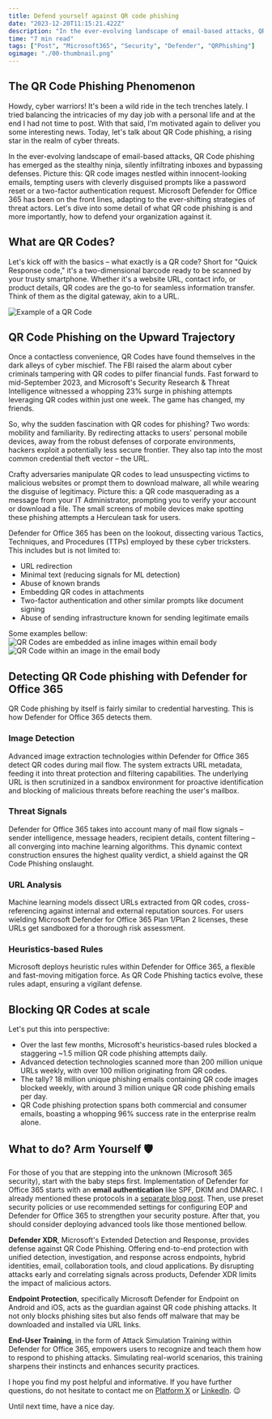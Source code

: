 ```yaml
---
title: Defend yourself against QR code phishing
date: "2023-12-20T11:15:21.422Z"
description: "In the ever-evolving landscape of email-based attacks, QR Code phishing has emerged as the stealthy ninja, silently infiltrating inboxes and bypassing ..."
time: "7 min read"
tags: ["Post", "Microsoft365", "Security", "Defender", "QRPhishing"]
ogimage: "./00-thumbnail.png"
---
```


## The QR Code Phishing Phenomenon

Howdy, cyber warriors! It's been a wild ride in the tech trenches lately. I tried balancing the intricacies of my day job with a personal life and at the end I had not time to post. With that said, I'm motivated again to deliver you some interesting news. Today, let's talk about QR Code phishing, a rising star in the realm of cyber threats.

In the ever-evolving landscape of email-based attacks, QR Code phishing has emerged as the stealthy ninja, silently infiltrating inboxes and bypassing defenses. Picture this: QR code images nestled within innocent-looking emails, tempting users with cleverly disguised prompts like a password reset or a two-factor authentication request. Microsoft Defender for Office 365 has been on the front lines, adapting to the ever-shifting strategies of threat actors. Let's dive into some detail of what QR code phishing is and more importantly, how to defend your organization against it.

## What are QR Codes?
Let's kick off with the basics – what exactly is a QR code? Short for "Quick Response code," it's a two-dimensional barcode ready to be scanned by your trusty smartphone. Whether it's a website URL, contact info, or product details, QR codes are the go-to for seamless information transfer. Think of them as the digital gateway, akin to a URL.

![Example of a QR Code](./01-QR-code.png "Figure 1: QR code, that will redirect you to https://martin-strnad.cz")

## QR Code Phishing on the Upward Trajectory
Once a contactless convenience, QR Codes have found themselves in the dark alleys of cyber mischief. The FBI raised the alarm about cyber criminals tampering with QR codes to pilfer financial funds. Fast forward to mid-September 2023, and Microsoft's Security Research & Threat Intelligence witnessed a whopping 23% surge in phishing attempts leveraging QR codes within just one week. The game has changed, my friends.

So, why the sudden fascination with QR codes for phishing? Two words: mobility and familiarity. By redirecting attacks to users' personal mobile devices, away from the robust defenses of corporate environments, hackers exploit a potentially less secure frontier. They also tap into the most common credential theft vector – the URL.

Crafty adversaries manipulate QR codes to lead unsuspecting victims to malicious websites or prompt them to download malware, all while wearing the disguise of legitimacy. Picture this: a QR code masquerading as a message from your IT Administrator, prompting you to verify your account or download a file. The small screens of mobile devices make spotting these phishing attempts a Herculean task for users.

Defender for Office 365 has been on the lookout, dissecting various Tactics, Techniques, and Procedures (TTPs) employed by these cyber tricksters. This includes but is not limited to:
- URL redirection
- Minimal text (reducing signals for ML detection)
- Abuse of known brands
- Embedding QR codes in attachments
- Two-factor authentication and other similar prompts like document signing
- Abuse of sending infrastructure known for sending legitimate emails

Some examples bellow:
![QR Codes are embedded as inline images within email body](./02-fbExample.png "Figure 2: QR Codes are embedded as inline images within email body.")
![QR Code within an image in the email body](./03-msExample.png "Figure 3: QR Code within an image in the email body.")

## Detecting QR Code phishing with Defender for Office 365
QR Code phishing by itself is fairly similar to credential harvesting. This is how Defender for Office 365 detects them.

### Image Detection
Advanced image extraction technologies within Defender for Office 365 detect QR codes during mail flow. The system extracts URL metadata, feeding it into threat protection and filtering capabilities. The underlying URL is then scrutinized in a sandbox environment for proactive identification and blocking of malicious threats before reaching the user's mailbox.

### Threat Signals
Defender for Office 365 takes into account many of mail flow signals – sender intelligence, message headers, recipient details, content filtering – all converging into machine learning algorithms. This dynamic context construction ensures the highest quality verdict, a shield against the QR Code Phishing onslaught.

### URL Analysis
Machine learning models dissect URLs extracted from QR codes, cross-referencing against internal and external reputation sources. For users wielding Microsoft Defender for Office 365 Plan 1/Plan 2 licenses, these URLs get sandboxed for a thorough risk assessment.

### Heuristics-based Rules
Microsoft deploys heuristic rules within Defender for Office 365, a flexible and fast-moving mitigation force. As QR Code Phishing tactics evolve, these rules adapt, ensuring a vigilant defense.

## Blocking QR Codes at scale
Let's put this into perspective:

- Over the last few months, Microsoft's heuristics-based rules blocked a staggering ~1.5 million QR code phishing attempts daily.
- Advanced detection technologies scanned more than 200 million unique URLs weekly, with over 100 million originating from QR codes.
- The tally? 18 million unique phishing emails containing QR code images blocked weekly, with around 3 million unique QR code phishing emails per day.
- QR Code phishing protection spans both commercial and consumer emails, boasting a whopping 96% success rate in the enterprise realm alone.

## What to do? Arm Yourself 🛡️
For those of you that are stepping into the unknown (Microsoft 365 security), start with the baby steps first. Implementation of Defender for Office 365 starts with an __email authentication__ like SPF, DKIM and DMARC. I already mentioned these protocols in a [separate blog post](https://martin-strnad.cz/010-email-security/). Then, use preset security policies or use recommended settings for configuring EOP and Defender for Office 365 to strengthen your security posture. After that, you should consider deploying advanced tools like those mentioned bellow.

__Defender XDR__, Microsoft's Extended Detection and Response, provides defense against QR Code Phishing. Offering end-to-end protection with unified detection, investigation, and response across endpoints, hybrid identities, email, collaboration tools, and cloud applications. By disrupting attacks early and correlating signals across products, Defender XDR limits the impact of malicious actors.

__Endpoint Protection__, specifically Microsoft Defender for Endpoint on Android and iOS, acts as the guardian against QR code phishing attacks. It not only blocks phishing sites but also fends off malware that may be downloaded and installed via URL links.

__End-User Training__, in the form of Attack Simulation Training within Defender for Office 365, empowers users to recognize and teach them how to respond to phishing attacks. Simulating real-world scenarios, this training sharpens their instincts and enhances security practices.

I hope you find my post helpful and informative. If you have further questions, do not hesitate to contact me on [Platform X](https://twitter.com/strnad10) or [LinkedIn](https://linkedin.com/in/strnad10). 😉

Until next time, have a nice day.